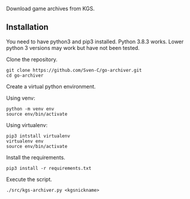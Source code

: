 Download game archives from KGS.

## Installation

You need to have python3 and pip3 installed.
Python 3.8.3 works. Lower python 3 versions may work but have not been tested.

Clone the repository.

```
git clone https://github.com/Sven-C/go-archiver.git
cd go-archiver
```

Create a virtual python environment.

Using venv:
```
python -m venv env
source env/bin/activate
```

Using virtualenv:
```
pip3 intstall virtualenv
virtualenv env
source env/bin/activate
```

Install the requirements.

```
pip3 install -r requirements.txt
```

Execute the script.

```
./src/kgs-archiver.py <kgsnickname>
```
